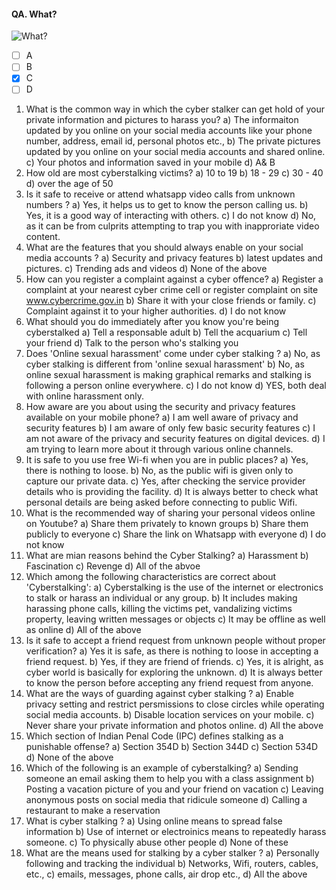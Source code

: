 #### QA. What?

![What?](images/007.png?raw=true)

- [ ] A
- [ ] B
- [x] C
- [ ] D

1. What is the common way in which the cyber stalker can get hold of your private information and pictures to harass you?
a) The informaiton updated by you online on your social media accounts like your phone number, address, email id, personal photos etc.,
b) The private pictures updated by you online on your social media accounts and shared online.
c) Your photos and information saved in your mobile
d) A& B
2. How old are most cyberstalking victims?
a) 10 to 19
b) 18 - 29
c) 30 - 40
d) over the age of 50
3. Is it safe to receive or attend whatsapp video calls from unknown numbers ?
a) Yes, it helps us to get to know the person calling us.
b) Yes, it is a good way of interacting with others.
c) I do not know
d) No, as it can be from culprits attempting to trap you with inapproriate video content.
4. What are the features that you should always enable on your social media accounts ?
a) Security and privacy features
b) latest updates and pictures.
c) Trending ads and videos
d) None of the above
5. How can you register a complaint against a cyber offence?
a) Register a complaint at your nearest cyber crime cell or register complaint on site www.cybercrime.gov.in
b) Share it with your close friends or family.
c) Complaint against it to your higher authorities.
d) I do not know
6. What should you do immediately after you know you're being cyberstalked
a) Tell a responsable adult
b) Tell the acquarium
c) Tell your friend
d) Talk to the person who's stalking you
7. Does 'Online sexual harassment' come under cyber stalking ?
a) No, as cyber stalking is different from 'online sexual harassment'
b) No, as online sexual harassment is making graphical remarks and stalking is following a person online everywhere.
c) I do not know
d) YES, both deal with online harassment only.
8. How aware are you about using the security and privacy features available on your mobile phone?
a) I am well aware of privacy and security features
b) I am aware of only few basic security features
c) I am not aware of the privacy and security features on digital devices.
d) I am trying to learn more about it through various online channels.
9. It is safe to you use free Wi-fi when you are in public places?
a) Yes, there is nothing to loose.
b) No, as the public wifi is given only to capture our private data.
c) Yes, after checking the service provider details who is providing the facility.
d) It is always better to check what personal details are being asked before connecting to public Wifi.
10. What is the recommended way of sharing your personal videos online on Youtube?
a) Share them privately to known groups
b) Share them publicly to everyone
c) Share the link on Whatsapp with everyone
d) I do not know
11. What are mian reasons behind the Cyber Stalking?
a) Harassment
b) Fascination
c) Revenge
d) All of the abvoe
12. Which among the following characteristics are correct about 'Cyberstalking':
a) Cyberstalking is the use of the internet or electronics to stalk or harass an individual or any group.
b) It includes making harassing phone calls, killing the victims pet, vandalizing victims property, leaving written messages or objects
c) It may be offline as well as online
d) All of the above
13. Is it safe to accept a friend request from unknown people without proper verification?
a) Yes it is safe, as there is nothing to loose in accepting a friend request.
b) Yes, if they are friend of friends.
c) Yes, it is alright, as cyber world is basically for exploring the unknown.
d) It is always better to know the person before accepting any friend request from anyone.
14. What are the ways of guarding against cyber stalking ?
a) Enable privacy setting and restrict persmissions to close circles while operating social media accounts.
b) Disable location services on your mobile.
c) Never share your private information and photos online.
d) All the above
15. Which section of Indian Penal Code (IPC) defines stalking as a punishable offense?
a) Section 354D
b) Section 344D
c) Section 534D
d) None of the above
16. Which of the following is an example of cyberstalking?
a) Sending someone an email asking them to help you with a class assignment
b) Posting a vacation picture of you and your friend on vacation
c) Leaving anonymous posts on social media that ridicule someone
d) Calling a restaurant to make a reservation
17. What is cyber stalking ?
a) Using online means to spread false information
b) Use of internet or electroinics means to repeatedly harass someone.
c) To physically abuse other people
d) None of these
18. What are the means used for stalking by a cyber stalker ?
a) Personally following and tracking the individual
b) Networks, Wifi, routers, cables, etc.,
c) emails, messages, phone calls, air drop etc.,
d) All the above
